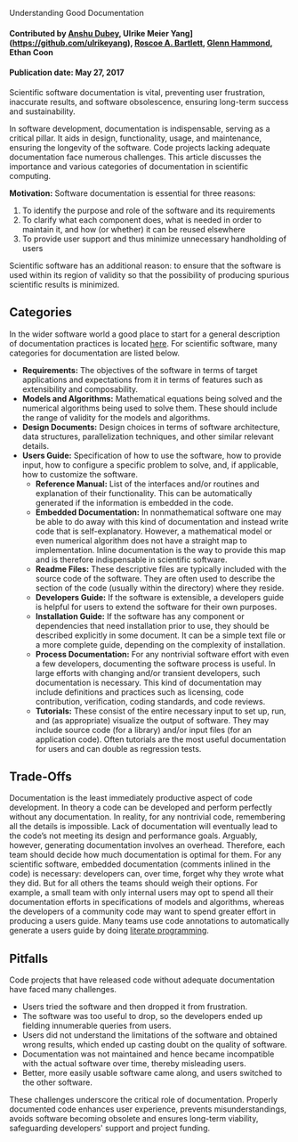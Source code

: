  Understanding Good Documentation

#### Contributed by [Anshu Dubey](https://github.com/adubey64), Ulrike Meier Yang](https://github.com/ulrikeyang), [Roscoe A. Bartlett](https://github.com/bartlettroscoe), [Glenn Hammond](https://github.com/ghammond86), Ethan Coon

#### Publication date: May 27, 2017

<!-- deck start -->
Scientific software documentation is vital, preventing user frustration, inaccurate results, and software obsolescence, ensuring long-term success and  sustainability.
<!-- deck end -->

In software development, documentation is indispensable, serving as a critical pillar. It aids in design, functionality, usage, and maintenance, ensuring the longevity of the software. Code projects lacking adequate documentation face numerous challenges. This article discusses the importance and various categories of documentation in scientific computing.

**Motivation:** Software documentation is essential for three reasons:
  1. To identify the purpose and role of the software and its requirements
  2. To clarify what each component does, what is needed in order to maintain it, and how (or whether) it can be reused elsewhere
  3. To provide user support and thus minimize unnecessary handholding of users

Scientific software has an additional reason: to ensure that the software is used within its region
of validity so that the possibility of producing spurious scientific results is minimized.

## Categories
  In the wider software world a good place to start for a general description of documentation practices is located [here](https://en.wikipedia.org/wiki/Software_documentation). For scientific software, many categories for documentation are listed below.<br>
* **Requirements:** The objectives of the software in terms of target applications and
expectations from it in terms of features such as extensibility and composability.
* **Models and Algorithms:** Mathematical equations being solved and the numerical
algorithms being used to solve them. These should include the range of validity for the
models and algorithms.
* **Design Documents:** Design choices in terms of software architecture, data structures,
parallelization techniques, and other similar relevant details.
* **Users Guide:** Specification of how to use the software, how to provide input, how to
configure a specific problem to solve, and, if applicable, how to customize the software.
  * **Reference Manual:** List of the interfaces and/or routines and explanation of their
functionality. This can be automatically generated if the information is embedded in the
code.
  * **Embedded Documentation:** In nonmathematical software one may be able to do away
with this kind of documentation and instead write code that is self-explanatory.
However, a mathematical model or even numerical algorithm does not have a straight map to
implementation. Inline documentation is the way to provide this map and is therefore
indispensable in scientific software.
  * **Readme Files:** These descriptive files are typically included with the source code of the software. They are often used to describe the section of the code (usually within the directory) where they reside.
  * **Developers Guide:** If the software is extensible, a developers guide is helpful for users to extend the software for their own purposes.
  * **Installation Guide:** If the software has any component or dependencies that need installation prior to use, they should be described explicitly in some document. It can be a simple text file or a more complete guide, depending on the complexity of installation.
  * **Process Documentation:** For any nontrivial software effort with even a few developers,
documenting the software process is useful. In large efforts with changing and/or transient developers, such documentation is necessary. This kind of documentation may include definitions and practices such as licensing, code contribution, verification, coding standards, and code reviews.
  * **Tutorials:** These consist of the entire necessary input to set up, run, and (as
appropriate) visualize the output of software. They may include source code (for a
library) and/or input files (for an application code). Often tutorials are the most useful
documentation for users and can double as regression tests.<br>

## Trade-Offs
Documentation is the least immediately productive aspect of code development. In
theory a code can be developed and perform perfectly without any documentation. In reality, for
any nontrivial code, remembering all the details is impossible. Lack of documentation will
eventually lead to the code’s not meeting its design and performance goals. Arguably, however,
generating documentation involves an overhead. Therefore, each team should decide how
much documentation is optimal for them. For any scientific software, embedded documentation
(comments inlined in the code) is necessary: developers can, over time, forget why they wrote
what they did. But for all others the teams should weigh their options. For example, a small
team with only internal users may opt to spend all their documentation efforts in specifications of
models and algorithms, whereas the developers of a community code may want to spend
greater effort in producing a users guide. Many teams use code annotations to automatically
generate a users guide by doing [literate programming](https://www-cs-faculty.stanford.edu/~knuth/lp.html).

## Pitfalls
Code projects that have released code without adequate documentation have faced
many challenges.
* Users tried the software and then dropped it from frustration.
* The software was too useful to drop, so the developers ended up fielding innumerable
queries from users.
* Users did not understand the limitations of the software and obtained wrong results,
which ended up casting doubt on the quality of software.
* Documentation was not maintained and hence became incompatible with the actual
software over time, thereby misleading users.
* Better, more easily usable software came along, and users switched to the other
software.

These challenges underscore the critical role of documentation. Properly documented code enhances user experience, prevents misunderstandings, avoids software becoming obsolete and ensures long-term viability, safeguarding developers' support and project funding.

<!---
Publish: yes
Pinned: no
Track: how to
Topics: documentation
--->










